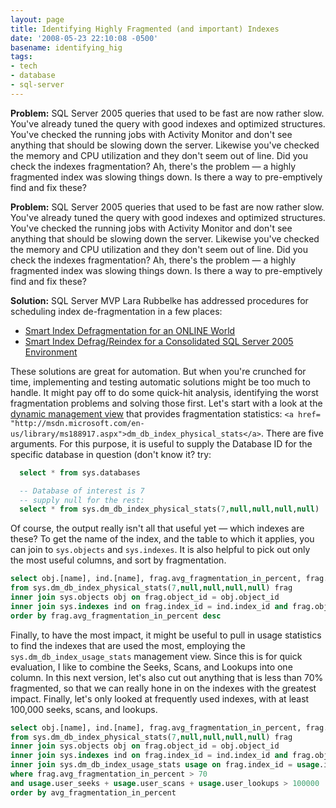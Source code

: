 ```yaml
---
layout: page
title: Identifying Highly Fragmented (and important) Indexes
date: '2008-05-23 22:10:08 -0500'
basename: identifying_hig
tags:
- tech
- database
- sql-server
---
```


**Problem:** SQL Server 2005 queries that used to be fast are now rather slow.
You've already tuned the query with good indexes and optimized structures.
You've checked the running jobs with Activity Monitor and don't see anything
that should be slowing down the server. Likewise you've checked the memory and
CPU utilization and they don't seem out of line. Did you check the indexes
fragmentation? Ah, there's the problem &mdash; a highly fragmented index was
slowing things down. Is there a way to pre-emptively find and fix these?

<!-- truncate -->

**Problem:** SQL Server 2005 queries that used to be fast are now rather slow.
You've already tuned the query with good indexes and optimized structures.
You've checked the running jobs with Activity Monitor and don't see anything
that should be slowing down the server. Likewise you've checked the memory and
CPU utilization and they don't seem out of line. Did you check the indexes
fragmentation? Ah, there's the problem &mdash; a highly fragmented index was
slowing things down. Is there a way to pre-emptively find and fix these?

**Solution:** SQL Server MVP Lara Rubbelke has addressed procedures for
scheduling index de-fragmentation in a few places:

* <a href= "http://sqlblog.com/blogs/lara_rubbelke/archive/2007/07/30/smart-index-defragmentation-for-an-online-world.aspx"> Smart Index Defragmentation for an ONLINE World</a>
* <a href= "http://blogs.digineer.com/blogs/larar/archive/2006/08/16/smart-index-defrag-reindex-for-a-consolidated-sql-server-2005-environment.aspx"> Smart Index Defrag/Reindex for a Consolidated SQL Server 2005 Environment</a>

These solutions are great for automation. But when you're crunched for time,
implementing and testing automatic solutions might be too much to handle. It
might pay off to do some quick-hit analysis, identifying the worst fragmentation
problems and solving those first. Let's start with a look at the <a href=
"http://msdn.microsoft.com/en-us/library/ms188754.aspx">dynamic management
view</a> that provides fragmentation statistics: `<a href=
"http://msdn.microsoft.com/en-us/library/ms188917.aspx">dm_db_index_physical_stats</a>`.
There are five arguments. For this purpose, it is useful to supply the Database
ID for the specific database in question (don't know it? try:

```sql
  select * from sys.databases

  -- Database of interest is 7
  -- supply null for the rest:
  select * from sys.dm_db_index_physical_stats(7,null,null,null,null)
```

Of course, the output really isn't all that useful yet &mdash; which indexes are
these? To get the name of the index, and the table to which it applies, you can
join to `sys.objects` and `sys.indexes`. It is also helpful to pick out only the
most useful columns, and sort by fragmentation.

```sql
select obj.[name], ind.[name], frag.avg_fragmentation_in_percent, frag.fragment_count, frag.avg_fragment_size_in_pages, frag.page_count
from sys.dm_db_index_physical_stats(7,null,null,null,null) frag
inner join sys.objects obj on frag.object_id = obj.object_id
inner join sys.indexes ind on frag.index_id = ind.index_id and frag.object_id = ind.object_id
order by frag.avg_fragmentation_in_percent desc
```

Finally, to have the most impact, it might be useful to pull in usage statistics
to find the indexes that are used the most, employing the
`sys.dm_db_index_usage_stats` management view. Since this is for quick
evaluation, I like to combine the Seeks, Scans, and Lookups into one column. In
this next version, let's also cut out anything that is less than 70% fragmented,
so that we can really hone in on the indexes with the greatest impact. Finally,
let's only looked at frequently used indexes, with at least 100,000 seeks,
scans, and lookups.

```sql
select obj.[name], ind.[name], frag.avg_fragmentation_in_percent, frag.fragment_count, frag.avg_fragment_size_in_pages, frag.page_count, usage.user_seeks + usage.user_scans + usage.user_lookups as user_x
from sys.dm_db_index_physical_stats(7,null,null,null,null) frag
inner join sys.objects obj on frag.object_id = obj.object_id
inner join sys.indexes ind on frag.index_id = ind.index_id and frag.object_id = ind.object_id
inner join sys.dm_db_index_usage_stats usage on frag.index_id = usage.index_id and frag.object_id = usage.object_id
where frag.avg_fragmentation_in_percent > 70
and usage.user_seeks + usage.user_scans + usage.user_lookups > 100000
order by avg_fragmentation_in_percent
```
